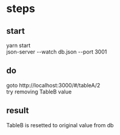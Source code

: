 # steps

## start
yarn start  
json-server --watch db.json --port 3001

## do
goto http://localhost:3000/#/tableA/2  
try removing TableB value

## result
TableB is resetted to original value from db